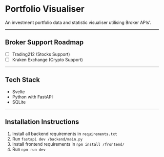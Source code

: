 # Portfolio Visualiser

An investment portfolio data and statistic visualiser utilising Broker APIs'.

---

## Broker Support Roadmap

- [ ] Trading212 (Stocks Support)
- [ ] Kraken Exchange (Crypto Support)

---

## Tech Stack

- Svelte
- Python with FastAPI
- SQLite

---

## Installation Instructions

1. Install all backend requirements in `requirements.txt`
2. Run `fastapi dev /backend/main.py`
3. Install frontend requirements in `npm install /frontend/`
4. Run `npm run dev`
